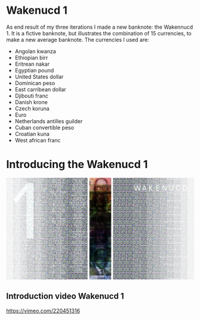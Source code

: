 # Wakenucd 1

As end result of my three iterations I made a new banknote: the Wakennucd 1.
It is a fictive banknote, but illustrates the combination of 15 currencies, to make a new average banknote.
The currencies I used are:
- Angolan kwanza
- Ethiopian birr
- Eritrean nakar
- Egyptian pound
- United States dollar
- Dominican peso
- East carribean dollar
- Djibouti franc
- Danish krone
- Czech koruna
- Euro
- Netherlands antilles guilder
- Cuban convertible peso 
- Croatian kuna
- West african franc

# Introducing the Wakenucd 1

![alt tag](https://github.com/jodiewijermars/Circulating_Currencies_Sizes/blob/master/Wakenucd%201/wakenucd_banknote_1.jpg)

## Introduction video Wakenucd 1

https://vimeo.com/220451316
